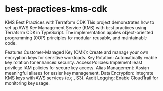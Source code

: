 # best-practices-kms-cdk
KMS Best Practices with Terraform CDK
This project demonstrates how to set up AWS Key Management Service (KMS) with best practices using Terraform CDK in TypeScript. The implementation applies object-oriented programming (OOP) principles for modular, reusable, and maintainable code.

Features
Customer-Managed Key (CMK): Create and manage your own encryption keys for sensitive workloads.
Key Rotation: Automatically enable key rotation for enhanced security.
Access Policies: Implement least privilege IAM policies for secure key access.
Alias Management: Assign meaningful aliases for easier key management.
Data Encryption: Integrate KMS keys with AWS services (e.g., S3).
Audit Logging: Enable CloudTrail for monitoring key usage.
